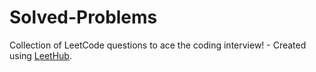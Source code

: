 # Solved-Problems
Collection of LeetCode questions to ace the coding interview! - Created using [LeetHub](https://github.com/QasimWani/LeetHub).

